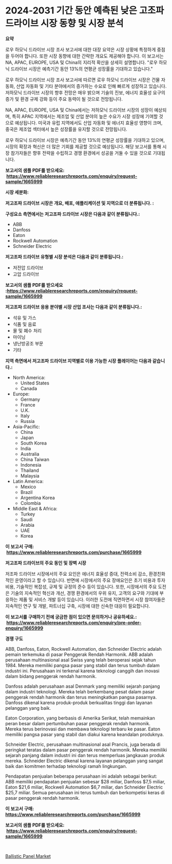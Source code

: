 <p><h1>2024-2031 기간 동안 예측된 낮은 고조파 드라이브 시장 동향 및 시장 분석</h1></p><p><strong>요약</strong></p>
<p><p>로우 하모닉 드라이브 시장 조사 보고서에 대한 대장 요약은 시장 상황에 특정하게 중점을 두어야 합니다. 또한 시장 동향에 대한 간략한 개요도 제공해야 합니다. 이 보고서는 NA, APAC, EUROPE, USA 및 China의 지리적 확산을 상세히 설명합니다. "로우 하모닉 드라이브 시장은 예측기간 동안 13%의 연평균 성장률을 기대하고 있습니다."</p><p>로우 하모닉 드라이브 시장 조사 보고서에 따르면 로우 하모닉 드라이브 시장은 건물 자동화, 산업 자동화 및 기타 분야에서의 증가하는 수요로 인해 빠르게 성장하고 있습니다. 저하모닉 드라이브 시장의 향후 전망은 매우 밝으며 기술의 진보, 에너지 효율성 요구의 증가 및 환경 규제 강화 등이 주요 동력이 될 것으로 전망됩니다.</p><p>NA, APAC, EUROPE, USA 및 China에서는 저하모닉 드라이브 시장의 성장이 예상되며, 특히 APAC 지역에서는 제조업 및 산업 분야의 높은 수요가 시장 성장에 기여할 것으로 예상됩니다. 미국과 유럽 지역에서도 산업 자동화 및 에너지 효율성 영향이 크며, 중국은 제조업 섹터에서 높은 성장률을 유지할 것으로 전망됩니다.</p><p>로우 하모닉 드라이브 시장은 예측기간 동안 13%의 연평균 성장률을 기대하고 있으며, 시장의 확장과 혁신은 더 많은 기회를 제공할 것으로 예상됩니다. 해당 보고서를 통해 시장 참가자들은 향후 전략을 수립하고 경쟁 환경에서 성공을 거둘 수 있을 것으로 기대됩니다.</p></p>
<p><strong>보고서의 샘플 PDF를 받으세요: &nbsp;<a href="https://www.reliableresearchreports.com/enquiry/request-sample/1665999">https://www.reliableresearchreports.com/enquiry/request-sample/1665999</a></strong></p>
<p><strong>시장 세분화:</strong></p>
<p><strong> 저고조파 드라이브 시장은 개요, 배포, 애플리케이션 및 지역으로 더 분류됩니다. :</strong></p>
<p><strong>구성요소 측면에서는 저고조파 드라이브 시장은 다음과 같이 분류됩니다.:</strong></p>
<p><ul><li>ABB</li><li>Danfoss</li><li>Eaton</li><li>Rockwell Automation</li><li>Schneider Electric</li></ul></p>
<p><strong> 저고조파 드라이브 유형별 시장 분석은 다음과 같이 분류됩니다.:</strong></p>
<p><ul><li>저전압 드라이브</li><li>고압 드라이브</li></ul></p>
<p><strong>보고서의 샘플 PDF를 받으세요 :<a href="https://www.reliableresearchreports.com/enquiry/request-sample/1665999">https://www.reliableresearchreports.com/enquiry/request-sample/1665999</a></strong></p>
<p><strong> 저고조파 드라이브 응용 분야별 시장 산업 조사는 다음과 같이 분류됩니다.:</strong></p>
<p><ul><li>석유 및 가스</li><li>식품 및 음료</li><li>물 및 폐수 처리</li><li>마이닝</li><li>냉난방공조 부문</li><li>기타</li></ul></p>
<p><strong>지역 측면에서 저고조파 드라이브 지역별로 이용 가능한 시장 플레이어는 다음과 같습니다.:</strong></p>
<p><ul>
    <li>
        North America:
        <ul>
            <li>United States</li>
            <li>Canada</li>
        </ul>
    </li>
    <li>
        Europe:
        <ul>
            <li>Germany</li>
            <li>France</li>
            <li>U.K.</li>
            <li>Italy</li>
            <li>Russia</li>
        </ul>
    </li>
    <li>
        Asia-Pacific:
        <ul>
            <li>China</li>
            <li>Japan</li>
            <li>South Korea</li>
            <li>India</li>
            <li>Australia</li>
            <li>China Taiwan</li>
            <li>Indonesia</li>
            <li>Thailand</li>
            <li>Malaysia</li>
        </ul>
    </li>
    <li>
        Latin America:
        <ul>
            <li>Mexico</li>
            <li>Brazil</li>
            <li>Argentina Korea</li>
            <li>Colombia</li>
        </ul>
    </li>
    <li>
        Middle East & Africa:
        <ul>
            <li>Turkey</li>
            <li>Saudi</li>
            <li>Arabia</li>
            <li>UAE</li>
            <li>Korea</li>
        </ul>
    </li>
    </ul></p>
<p><strong>이 보고서 구매: &nbsp;<a href="https://www.reliableresearchreports.com/purchase/1665999">https://www.reliableresearchreports.com/purchase/1665999</a></strong></p>
<p><strong>저고조파 드라이브의 주요 동인 및 장벽 시장</strong></p>
<p><p>저조파 드라이브 시장에서의 주요 요인은 에너지 효율성 증대, 전력소비 감소, 환경친화적인 운영이라고 할 수 있습니다. 반면에 시장에서의 주요 장애요인은 초기 비용과 투자 비용, 기술적인 복잡성, 규제 및 규정의 준수 등이 있습니다. 또한, 시장에서의 주요 도전은 기술의 지속적인 혁신과 개선, 경쟁 환경에서의 우위 유지, 고객의 요구와 기대에 부응하는 제품 및 서비스 개발 등이 있습니다. 이러한 도전에 직면하면서 시장 참여자들은 지속적인 연구 및 개발, 파트너십 구축, 시장에 대한 신속한 대응이 필요합니다.</p></p>
<p><strong>이 보고서를 구매하기 전에 궁금한 점이 있으면 문의하거나 공유하세요.: &nbsp;<a href="https://www.reliableresearchreports.com/enquiry/pre-order-enquiry/1665999">https://www.reliableresearchreports.com/enquiry/pre-order-enquiry/1665999</a></strong></p>
<p><strong>경쟁 구도</strong></p>
<p><p>ABB, Danfoss, Eaton, Rockwell Automation, dan Schneider Electric adalah pemain terkemuka di pasar Penggerak Rendah Harmonik. ABB adalah perusahaan multinasional asal Swiss yang telah beroperasi sejak tahun 1984. Mereka memiliki pangsa pasar yang stabil dan terus tumbuh dalam industri ini. Perusahaan ini terkenal karena teknologi canggih dan inovasi dalam bidang penggerak rendah harmonik. </p><p>Danfoss adalah perusahaan asal Denmark yang memiliki sejarah panjang dalam industri teknologi. Mereka telah berkembang pesat dalam pasar penggerak rendah harmonik dan terus meningkatkan pangsa pasarnya. Danfoss dikenal karena produk-produk berkualitas tinggi dan layanan pelanggan yang baik.</p><p>Eaton Corporation, yang berbasis di Amerika Serikat, telah memainkan peran besar dalam pertumbuhan pasar penggerak rendah harmonik. Mereka terus berinovasi dan membawa teknologi terbaru ke pasar. Eaton memiliki pangsa pasar yang stabil dan diakui karena keandalan produknya.</p><p>Schneider Electric, perusahaan multinasional asal Prancis, juga berada di peringkat teratas dalam pasar penggerak rendah harmonik. Mereka memiliki sejarah panjang dalam industri ini dan terus memperluas jangkauan produk mereka. Schneider Electric dikenal karena layanan pelanggan yang sangat baik dan komitmen terhadap teknologi ramah lingkungan.</p><p>Pendapatan penjualan beberapa perusahaan ini adalah sebagai berikut: ABB memiliki pendapatan penjualan sebesar $28 miliar, Danfoss $7,5 miliar, Eaton $21,6 miliar, Rockwell Automation $6,7 miliar, dan Schneider Electric $25,7 miliar. Semua perusahaan ini terus tumbuh dan berkompetisi keras di pasar penggerak rendah harmonik.</p></p>
<p><strong>이 보고서 구매: &nbsp; <a href="https://www.reliableresearchreports.com/purchase/1665999">https://www.reliableresearchreports.com/purchase/1665999</a></strong></p>
<p><strong>보고서의 샘플 PDF를 받으세요: &nbsp;<a href="https://www.reliableresearchreports.com/enquiry/request-sample/1665999">https://www.reliableresearchreports.com/enquiry/request-sample/1665999</a></strong><strong></strong></p>
<p>&nbsp;</p>
<p><p><a href="https://github.com/Sinjinluong3e0awx2m195k76/Market-Research-Report-List-1/blob/main/ballistic-panel-market.md">Ballistic Panel Market</a></p></p>